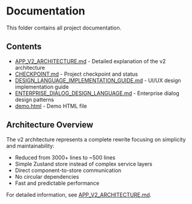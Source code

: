 # Documentation

This folder contains all project documentation.

## Contents

- [APP_V2_ARCHITECTURE.md](APP_V2_ARCHITECTURE.md) - Detailed explanation of the v2 architecture
- [CHECKPOINT.md](CHECKPOINT.md) - Project checkpoint and status
- [DESIGN_LANGUAGE_IMPLEMENTATION_GUIDE.md](DESIGN_LANGUAGE_IMPLEMENTATION_GUIDE.md) - UI/UX design implementation guide
- [ENTERPRISE_DIALOG_DESIGN_LANGUAGE.md](ENTERPRISE_DIALOG_DESIGN_LANGUAGE.md) - Enterprise dialog design patterns
- [demo.html](demo.html) - Demo HTML file

## Architecture Overview

The v2 architecture represents a complete rewrite focusing on simplicity and maintainability:

- Reduced from 3000+ lines to ~500 lines
- Simple Zustand store instead of complex service layers
- Direct component-to-store communication
- No circular dependencies
- Fast and predictable performance

For detailed information, see [APP_V2_ARCHITECTURE.md](APP_V2_ARCHITECTURE.md).